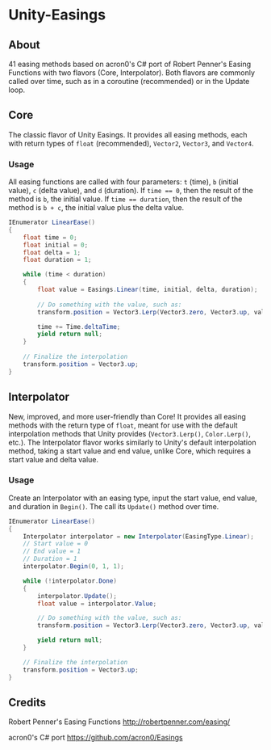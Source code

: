 # Unity-Easings
## About
41 easing methods based on acron0's C# port of Robert Penner's Easing Functions with two flavors (Core, Interpolator).  Both flavors are commonly called over time, such as in a coroutine (recommended) or in the Update loop.

## Core
The classic flavor of Unity Easings.  It provides all easing methods, each with return types of `float` (recommended), `Vector2`, `Vector3`, and `Vector4`.

### Usage
All easing functions are called with four parameters: `t` (time), `b` (initial value), `c` (delta value), and `d` (duration).
If `time == 0`, then the result of the method is `b`, the initial value.  If `time == duration`, then the result of the method is `b + c`, the initial value plus the delta value.

```csharp
IEnumerator LinearEase()
{
    float time = 0;
    float initial = 0;
    float delta = 1;
    float duration = 1;

    while (time < duration)
    {
        float value = Easings.Linear(time, initial, delta, duration);
        
        // Do something with the value, such as:
        transform.position = Vector3.Lerp(Vector3.zero, Vector3.up, value);

        time += Time.deltaTime;
        yield return null;
    }
    
    // Finalize the interpolation
    transform.position = Vector3.up;
}
```

## Interpolator
New, improved, and more user-friendly than Core!  It provides all easing methods with the return type of `float`, meant for use with the default interpolation methods that Unity provides (`Vector3.Lerp()`, `Color.Lerp()`, etc.).  The Interpolator flavor works similarly to Unity's default interpolation method, taking a start value and end value, unlike Core, which requires a start value and delta value.

### Usage
Create an Interpolator with an easing type, input the start value, end value, and duration in `Begin()`.  The call its `Update()` method over time.

```csharp
IEnumerator LinearEase()
{
    Interpolator interpolator = new Interpolator(EasingType.Linear);
    // Start value = 0
    // End value = 1
    // Duration = 1
    interpolator.Begin(0, 1, 1);

    while (!interpolator.Done)
    {
        interpolator.Update();
        float value = interpolator.Value;

        // Do something with the value, such as:
        transform.position = Vector3.Lerp(Vector3.zero, Vector3.up, value);

        yield return null;
    }

    // Finalize the interpolation
    transform.position = Vector3.up;
}
```

## Credits
Robert Penner's Easing Functions
http://robertpenner.com/easing/

acron0's C# port
https://github.com/acron0/Easings
